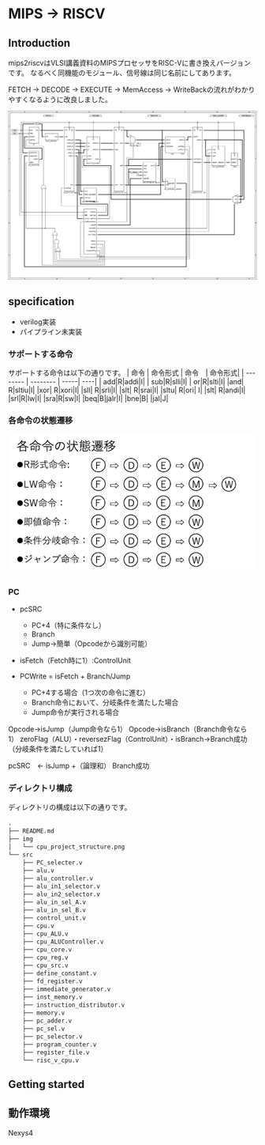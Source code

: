 
# MIPS → RISCV

## Introduction
mips2riscvはVLSI講義資料のMIPSプロセッサをRISC-Vに書き換えバージョンです。
なるべく同機能のモジュール、信号線は同じ名前にしてあります。

FETCH → DECODE → EXECUTE → MemAccess → WriteBackの流れがわかりやすくなるように改良しました。

![回路図](img/cpu_project_structure.png)


## specification
* verilog実装
* パイプライン未実装

### サポートする命令
サポートする命令は以下の通りです。
| 命令 | 命令形式 | 命令　| 命令形式|
| -------- | -------- | -----| ----|
| add|R|addi|I|
| sub|R|slli|I|
| or|R|slti|I|
|and| R|sltiu|I|
|xor| R|xori|I|
|sll| R|srli|I|
|slt| R|srai|I|
|sltu| R|ori| I|
|slt| R|andi|I|
|srl|R|lw|I|
|sra|R|sw|I|
|beq|B|jalr|I|
|bne|B|
|jal|J|

### 各命令の状態遷移
![状態遷移](img/state_trans.png)

### PC
* pcSRC
    * PC+4（特に条件なし）
    * Branch
    * Jump→簡単（Opcodeから識別可能）

* isFetch（Fetch時に1）:ControlUnit
* PCWrite = isFetch + Branch/Jump
    * PC+4する場合（1つ次の命令に進む）
    * Branch命令において、分岐条件を満たした場合
    * Jump命令が実行される場合

Opcode→isJump（Jump命令なら1）
Opcode→isBranch（Branch命令なら1）
zeroFlag（ALU）・reversezFlag（ControlUnit）・isBranch→Branch成功（分岐条件を満たしていれば1）

pcSRC　← isJump +（論理和） Branch成功


### ディレクトリ構成
ディレクトリの構成は以下の通りです。

```
.
├── README.md
├── img
│   └── cpu_project_structure.png
└── src
    ├── PC_selecter.v
    ├── alu.v
    ├── alu_controller.v
    ├── alu_in1_selector.v
    ├── alu_in2_selector.v
    ├── alu_in_sel_A.v
    ├── alu_in_sel_B.v
    ├── control_unit.v
    ├── cpu.v
    ├── cpu_ALU.v
    ├── cpu_ALUController.v
    ├── cpu_core.v
    ├── cpu_reg.v
    ├── cpu_src.v
    ├── define_constant.v
    ├── fd_register.v
    ├── immediate_generator.v
    ├── inst_memory.v
    ├── instruction_distributor.v
    ├── memory.v
    ├── pc_adder.v
    ├── pc_sel.v
    ├── pc_selector.v
    ├── program_counter.v
    ├── register_file.v
    └── risc_v_cpu.v
```

## Getting started


## 動作環境
Nexys4
